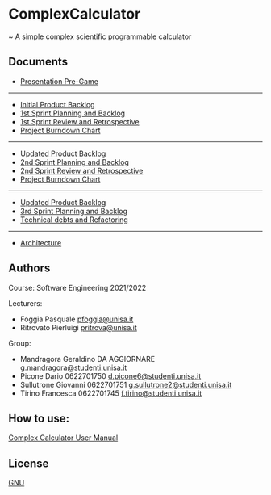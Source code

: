 # ComplexCalculator

~ A simple complex scientific programmable calculator

## Documents

* [Presentation Pre-Game](https://docs.google.com/presentation/d/1chPARgOzxAGeG8Q2Y5gJ9yREDmWtwPyi/edit?usp=sharing&ouid=107747058640881401233&rtpof=true&sd=true)
-----------
* [Initial Product Backlog](https://docs.google.com/document/d/17yhdsrSqcb1PXq8fn5KbtN7mxemo-67A/edit?usp=sharing&ouid=107747058640881401233&rtpof=true&sd=true)
* [1st Sprint Planning and Backlog](https://docs.google.com/document/d/19LJE1Jd2e5JLm-YOmRVfBmDKwUaClsXb/edit?usp=sharing&ouid=107747058640881401233&rtpof=true&sd=true)
* [1st Sprint Review and Retrospective](https://docs.google.com/document/d/1QPc6zrtOmS0TgBIrHKVjUe6Vn4cGX-fq/edit?usp=sharing&ouid=107747058640881401233&rtpof=true&sd=true)
* [Project Burndown Chart](https://docs.google.com/document/d/1isBS-k4Uq0KLEzMJZlY1rFGKwJOrc1P7/edit?usp=sharing&ouid=107747058640881401233&rtpof=true&sd=true)
-----------
* [Updated Product Backlog](https://docs.google.com/document/d/17dIJVQFAalzOt0nS6IAR0dTB2jBkpHh1/edit?usp=sharing&ouid=107747058640881401233&rtpof=true&sd=true)
* [2nd Sprint Planning and Backlog](https://docs.google.com/document/d/1_2qfQtqLgACO56obJUVk-HGWDiLRB3T0/edit?usp=sharing&ouid=107747058640881401233&rtpof=true&sd=true)
* [2nd Sprint Review and Retrospective](https://docs.google.com/document/d/1j0GOGsv4liFQPPOJHVqBpts07J0vOxRi/edit?usp=sharing&ouid=107747058640881401233&rtpof=true&sd=true)
* [Project Burndown Chart](https://docs.google.com/document/d/16pXYH5PNdIeQFvBwuCyUXiA57tIjEIeu/edit?usp=sharing&ouid=107747058640881401233&rtpof=true&sd=true)
-----------
* [Updated Product Backlog](https://docs.google.com/document/d/1XH5y3ruDmVTqY40q26d-nlylMoLSPdJd/edit?usp=sharing&ouid=107747058640881401233&rtpof=true&sd=true)
* [3rd Sprint Planning and Backlog](https://docs.google.com/document/d/1voDJfYKZ0SY0VEG2MBP-Yw9EXn0fxuW0/edit?usp=sharing&ouid=107747058640881401233&rtpof=true&sd=true)
* [Technical debts and Refactoring](https://docs.google.com/document/d/1p-_lmLBcL9uepEt5kouBox6EpyY2763W/edit?usp=sharing&ouid=107747058640881401233&rtpof=true&sd=true)
-----------
* [Architecture](https://docs.google.com/document/d/1DKkFdYTtGL8mH3Sqncl1SMpMzEJ7387P/edit?usp=sharing&ouid=107747058640881401233&rtpof=true&sd=true)

## Authors
Course: Software Engineering 2021/2022
 
Lecturers: 
* Foggia Pasquale      pfoggia@unisa.it
* Ritrovato Pierluigi	 pritrova@unisa.it
 
Group:
* Mandragora Geraldino DA AGGIORNARE g.mandragora@studenti.unisa.it
* Picone Dario         0622701750    d.picone6@studenti.unisa.it
* Sullutrone Giovanni  0622701751    g.sullutrone2@studenti.unisa.it
* Tirino Francesca     0622701745    f.tirino@studenti.unisa.it

## How to use:
[Complex Calculator User Manual](https://docs.google.com/document/d/19uNhm9RoL4kME_TQpy2Rl4Jv-JaT40Rn/edit?usp=sharing&ouid=107747058640881401233&rtpof=true&sd=true)

## License

[GNU](https://choosealicense.com/licenses/gpl-3.0/)
